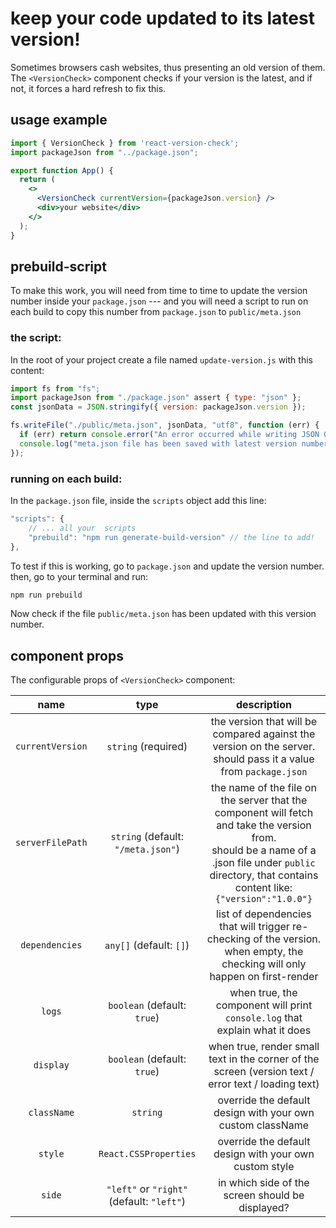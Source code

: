 # keep your code updated to its latest version!
Sometimes browsers cash websites, thus presenting an old version of them.
The `<VersionCheck>` component checks if your version is the latest,
and if not, it forces a hard refresh to fix this.

## usage example
```jsx
import { VersionCheck } from 'react-version-check';
import packageJson from "../package.json";

export function App() {
  return (
    <>
      <VersionCheck currentVersion={packageJson.version} />
      <div>your website</div>
    </>
  );
}
```
## prebuild-script
To make this work, you will need from time to time to update the version number inside your `package.json` ---
and you will need a script to run on each build to copy this number from `package.json` to `public/meta.json`

### the script:
In the root of your project create a file named `update-version.js` with this content:
```javascript
import fs from "fs";
import packageJson from "./package.json" assert { type: "json" };
const jsonData = JSON.stringify({ version: packageJson.version });

fs.writeFile("./public/meta.json", jsonData, "utf8", function (err) {
  if (err) return console.error("An error occurred while writing JSON Object to meta.json:", err);
  console.log("meta.json file has been saved with latest version number");
});
```
### running on each build: 
In the `package.json` file, inside the `scripts` object add this line:
```javascript
"scripts": {
    // ... all your  scripts
    "prebuild": "npm run generate-build-version" // the line to add!
},
```
To test if this is working, go to `package.json` and update the version number.  
then, go to your terminal and run:
```bash
npm run prebuild
```
Now check if the file `public/meta.json` has been updated with this version number.

## component props
The configurable props of `<VersionCheck>` component:

|      name      |                  type                   |                                                                                                                                                 description                                                                                                                                                 |
|:--------------:|:---------------------------------------:|:-----------------------------------------------------------------------------------------------------------------------------------------------------------------------------------------------------------------------------------------------------------------------------------------------------------:|
| `currentVersion` |           `string` (required)           |                                                                                            the version that will be compared against the version on the server. <br/>should pass it a value from `package.json`                                                                                             |
| `serverFilePath` |   `string` (default: `"/meta.json"`)    |                                                the name of the file on the server that the component will fetch and take the version from.<br/>should be a name of a .json file under `public` directory, that contains content like:<br/>`{"version":"1.0.0"}`                                                |
|  `dependencies`  |         `any[]` (default: `[]`)         |                                                                                      list of dependencies that will trigger re-checking of the version. <br/>when empty, the checking will only happen on first-render                                                                                      |
|      `logs`      |       `boolean` (default: `true`)       |                                                                                                                  when true, the component will print `console.log` that explain what it does                                                                                                                  |
|    `display`     |       `boolean` (default: `true`)       |                                                                                                     when true, render small text in the corner of the screen (version text / error text / loading text)                                                                                                     |
|   `className`    |               `string`                   |                                                                                                                         override the default design with your own custom className                                                                                                                          |
|     `style`      |           `React.CSSProperties`           |                                                                                                                           override the default design with your own custom style                                                                                                                            |
|      `side`      |   `"left"` or `"right"` (default: `"left"`)   |                                                                                                                              in which side of the screen should be displayed?                                                                                                                               |

